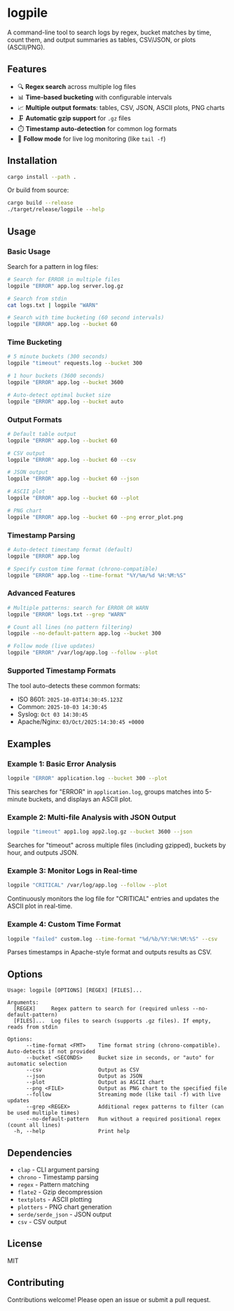 # logpile

A command-line tool to search logs by regex, bucket matches by time, count them, and output summaries as tables, CSV/JSON, or plots (ASCII/PNG).

## Features

- 🔍 **Regex search** across multiple log files
- 📊 **Time-based bucketing** with configurable intervals
- 📈 **Multiple output formats**: tables, CSV, JSON, ASCII plots, PNG charts
- 🗜️ **Automatic gzip support** for `.gz` files
- ⏱️ **Timestamp auto-detection** for common log formats
- 🔄 **Follow mode** for live log monitoring (like `tail -f`)

## Installation

```bash
cargo install --path .
```

Or build from source:

```bash
cargo build --release
./target/release/logpile --help
```

## Usage

### Basic Usage

Search for a pattern in log files:

```bash
# Search for ERROR in multiple files
logpile "ERROR" app.log server.log.gz

# Search from stdin
cat logs.txt | logpile "WARN"

# Search with time bucketing (60 second intervals)
logpile "ERROR" app.log --bucket 60
```

### Time Bucketing

```bash
# 5 minute buckets (300 seconds)
logpile "timeout" requests.log --bucket 300

# 1 hour buckets (3600 seconds)
logpile "ERROR" app.log --bucket 3600

# Auto-detect optimal bucket size
logpile "ERROR" app.log --bucket auto
```

### Output Formats

```bash
# Default table output
logpile "ERROR" app.log --bucket 60

# CSV output
logpile "ERROR" app.log --bucket 60 --csv

# JSON output
logpile "ERROR" app.log --bucket 60 --json

# ASCII plot
logpile "ERROR" app.log --bucket 60 --plot

# PNG chart
logpile "ERROR" app.log --bucket 60 --png error_plot.png
```

### Timestamp Parsing

```bash
# Auto-detect timestamp format (default)
logpile "ERROR" app.log

# Specify custom time format (chrono-compatible)
logpile "ERROR" app.log --time-format "%Y/%m/%d %H:%M:%S"
```

### Advanced Features

```bash
# Multiple patterns: search for ERROR OR WARN
logpile "ERROR" logs.txt --grep "WARN"

# Count all lines (no pattern filtering)
logpile --no-default-pattern app.log --bucket 300

# Follow mode (live updates)
logpile "ERROR" /var/log/app.log --follow --plot
```

### Supported Timestamp Formats

The tool auto-detects these common formats:

- ISO 8601: `2025-10-03T14:30:45.123Z`
- Common: `2025-10-03 14:30:45`
- Syslog: `Oct 03 14:30:45`
- Apache/Nginx: `03/Oct/2025:14:30:45 +0000`

## Examples

### Example 1: Basic Error Analysis

```bash
logpile "ERROR" application.log --bucket 300 --plot
```

This searches for "ERROR" in `application.log`, groups matches into 5-minute buckets, and displays an ASCII plot.

### Example 2: Multi-file Analysis with JSON Output

```bash
logpile "timeout" app1.log app2.log.gz --bucket 3600 --json
```

Searches for "timeout" across multiple files (including gzipped), buckets by hour, and outputs JSON.

### Example 3: Monitor Logs in Real-time

```bash
logpile "CRITICAL" /var/log/app.log --follow --plot
```

Continuously monitors the log file for "CRITICAL" entries and updates the ASCII plot in real-time.

### Example 4: Custom Time Format

```bash
logpile "failed" custom.log --time-format "%d/%b/%Y:%H:%M:%S" --csv
```

Parses timestamps in Apache-style format and outputs results as CSV.

## Options

```
Usage: logpile [OPTIONS] [REGEX] [FILES]...

Arguments:
  [REGEX]     Regex pattern to search for (required unless --no-default-pattern)
  [FILES]...  Log files to search (supports .gz files). If empty, reads from stdin

Options:
      --time-format <FMT>    Time format string (chrono-compatible). Auto-detects if not provided
      --bucket <SECONDS>     Bucket size in seconds, or "auto" for automatic selection
      --csv                  Output as CSV
      --json                 Output as JSON
      --plot                 Output as ASCII chart
      --png <FILE>           Output as PNG chart to the specified file
      --follow               Streaming mode (like tail -f) with live updates
      --grep <REGEX>         Additional regex patterns to filter (can be used multiple times)
      --no-default-pattern   Run without a required positional regex (count all lines)
  -h, --help                 Print help
```

## Dependencies

- `clap` - CLI argument parsing
- `chrono` - Timestamp parsing
- `regex` - Pattern matching
- `flate2` - Gzip decompression
- `textplots` - ASCII plotting
- `plotters` - PNG chart generation
- `serde/serde_json` - JSON output
- `csv` - CSV output

## License

MIT

## Contributing

Contributions welcome! Please open an issue or submit a pull request.


